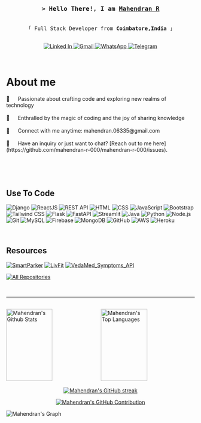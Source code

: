 

<!-- Intro  -->
<h3 align="center">
        <samp>&gt; Hello There!, I am
                <b><a target="_blank" href="#">Mahendran R</a></b>
        </samp>
</h3>

<p align="center"> 
  <samp>
    <br>
    「 Full Stack Developer from <b>Coimbatore,India</b> 」
    <br>
    <br>
  </samp>
</p>

<p align="center">

 <a href="#" target="_blank">
  <img src="https://img.shields.io/badge/LinkedIn-0077B5?style=for-the-badge&logo=linkedin&logoColor=white" alt="Linked In"/>
 </a>
 <a href="mailto:mahendran.06335@gmail.com" target="_blank">
  <img src="https://img.shields.io/badge/Gmail-D14836?style=for-the-badge&logo=gmail&logoColor=white" alt="Gmail"/>
</a>
<a href="https://wa.me/+916382683835" target="_blank">
  <img src="https://img.shields.io/badge/WhatsApp-25D366?style=for-the-badge&logo=whatsapp&logoColor=white" alt="WhatsApp"/>
</a>
<a href="https://t.me/Imafldk" target="_blank">
  <img src="https://img.shields.io/badge/Telegram-2CA5E0?style=for-the-badge&logo=telegram&logoColor=white" alt="Telegram"/>
</a>
</p>
<br />

<!-- About Section -->
 # About me
 
<p>
 💖 &emsp; Passionate about crafting code and exploring new realms of technology<br/><br/>
 🌟 &emsp; Enthralled by the magic of coding and the joy of sharing knowledge <br/><br/>
 📧 &emsp; Connect with me anytime: mahendran.06335@gmail.com<br/><br/>
 💬 &emsp; Have an inquiry or just want to chat? [Reach out to me here](https://github.com/mahendran-r-000/mahendran-r-000/issues).



</p>

<br/>
<br/>
<br/>

## Use To Code
![Django](https://img.shields.io/badge/Django-092E20?style=for-the-badge&logo=django&logoColor=white)
![ReactJS](https://img.shields.io/badge/React-61DAFB?style=for-the-badge&logo=react&logoColor=61DAFB)
![REST API](https://img.shields.io/badge/REST_API-000000?style=for-the-badge&logo=rest&logoColor=white)
![HTML](https://img.shields.io/badge/HTML5-E34F26?style=for-the-badge&logo=html5&logoColor=white)
![CSS](https://img.shields.io/badge/CSS3-1572B6?style=for-the-badge&logo=css3&logoColor=white)
![JavaScript](https://img.shields.io/badge/JavaScript-F7DF1E?style=for-the-badge&logo=javascript&logoColor=black)
![Bootstrap](https://img.shields.io/badge/Bootstrap-563D7C?style=for-the-badge&logo=bootstrap&logoColor=white)
![Tailwind CSS](https://img.shields.io/badge/Tailwind_CSS-38B2AC?style=for-the-badge&logo=tailwind-css&logoColor=white)
![Flask](https://img.shields.io/badge/Flask-000000?style=for-the-badge&logo=flask&logoColor=white)
![FastAPI](https://img.shields.io/badge/FastAPI-009688?style=for-the-badge&logo=fastapi&logoColor=white)
![Streamlit](https://img.shields.io/badge/Streamlit-FF4B4B?style=for-the-badge&logo=streamlit&logoColor=white)
![Java](https://img.shields.io/badge/Java-007396?style=for-the-badge&logo=java&logoColor=white)
![Python](https://img.shields.io/badge/Python-3776AB?style=for-the-badge&logo=python&logoColor=white)
![Node.js](https://img.shields.io/badge/Node.js-43853D?style=for-the-badge&logo=node.js&logoColor=white)
![Git](https://img.shields.io/badge/Git-F05032?style=for-the-badge&logo=git&logoColor=white)
![MySQL](https://img.shields.io/badge/MySQL-4479A1?style=for-the-badge&logo=mysql&logoColor=white)
![Firebase](https://img.shields.io/badge/Firebase-FFCA28?style=for-the-badge&logo=firebase&logoColor=black)
![MongoDB](https://img.shields.io/badge/MongoDB-47A248?style=for-the-badge&logo=mongodb&logoColor=white)
![GitHub](https://img.shields.io/badge/GitHub-181717?style=for-the-badge&logo=github&logoColor=white)
![AWS](https://img.shields.io/badge/AWS-232F3E?style=for-the-badge&logo=amazon-aws&logoColor=white)
![Heroku](https://img.shields.io/badge/Heroku-430098?style=for-the-badge&logo=heroku&logoColor=white)

<br/>

## Resources
[![SmartParker](https://github-readme-stats.vercel.app/api/pin/?username=Mahendran-R-000&repo=Smart_Parker&border_color=3A58B7&bg_color=0D1117&title_color=C9D1D9&text_color=8B949E&icon_color=7F3FBF)](https://github.com/Mahendran-R-000/Smart_Parker)
[![LivFit](https://github-readme-stats.vercel.app/api/pin/?username=Mahendran-R-000&repo=LivFit&border_color=3A58B7&bg_color=0D1117&title_color=C9D1D9&text_color=8B949E&icon_color=7F3FBF)](https://github.com/Mahendran-R-000/LivFit)
[![VedaMed_Symptoms_API](https://github-readme-stats.vercel.app/api/pin/?username=Mahendran-R-000&repo=VedaMed_Symptoms_API&border_color=3A58B7&bg_color=0D1117&title_color=C9D1D9&text_color=8B949E&icon_color=7F3FBF)](https://github.com/Mahendran-R-000/VedaMed_Symptoms_API)

<p align="left">
  <a href="https://github.com/Mahendran-R-000?tab=repositories" target="_blank"><img alt="All Repositories" title="All Repositories" src="https://img.shields.io/badge/-All%20Repos-2962FF?style=for-the-badge&logo=koding&logoColor=white"/></a>
</p>

<br/>
<hr/>
<br/>
<a> 
    <a href="https://github.com/Mahendran-R-000"><img alt="Mahendran's Github Stats" src="https://denvercoder1-github-readme-stats.vercel.app/api?username=mahendran-r-000&show_icons=true&count_private=true&theme=react&background=0D1117&icon_color=F8D866" height="192px" width="49.5%"/></a>
  <a href="https://github.com/Mahendran-R-000"><img alt="Mahendran's Top Languages" src="https://denvercoder1-github-readme-stats.vercel.app/api/top-langs/?username=mahendran-r-000&langs_count=8&layout=compact&theme=react&background=0D1117&icon_color=F8D866" height="192px" width="49.5%"/></a>
  <br/>
</a>

<p align="center">
  <a href="https://github.com/Mahendran-R-000">
    <img src="https://github-readme-streak-stats.herokuapp.com/?user=mahendran-r-000&theme=react&icon_color=F8D866" alt="Mahendran's GitHub streak"/>
  </a>
</p>

<p align="center">
  <a href="https://github.com/Mahendran-R-000">
    <img src="https://github-profile-summary-cards.vercel.app/api/cards/profile-details?username=mahendran-r-000&theme=react" alt="Mahendran's GitHub Contribution"/>
  </a>
</p>

![Mahendran's Graph](https://github-readme-activity-graph.vercel.app/graph?username=mahendran-r-000&custom_title=Mahendran's%20GitHub%20Activity%20Graph&bg_color=0D1117&color=3A58B7&line=3A58B7&point=3A58B7&area_color=FFFFFF&title_color=FFFFFF&area=true)
